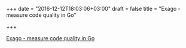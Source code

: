 +++
date = "2016-12-12T18:03:06+03:00"
draft = false
title = "Exago - measure code quality in Go"

+++

<p><a href="https://www.exago.io">Exago - measure code quality in Go</a></p>

